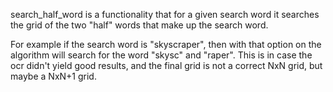 search_half_word is a functionality that for a given search word
it searches the grid of the two "half" words that make up the search word.

For example if the search word is "skyscraper", then with that option on
the algorithm will search for the word "skysc" and "raper". This is in case the ocr
didn't yield good results, and the final grid is not a correct NxN grid, but maybe a 
NxN+1 grid.